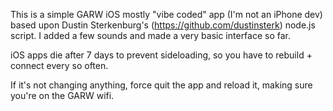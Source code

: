 This is a simple GARW iOS mostly "vibe coded" app (I'm not an iPhone dev) based upon Dustin Sterkenburg's (https://github.com/dustinsterk) node.js script. I added a few sounds and made a very basic interface so far. 

iOS apps die after 7 days to prevent sideloading, so you have to rebuild + connect every so often.

If it's not changing anything, force quit the app and reload it, making sure you're on the GARW wifi.

